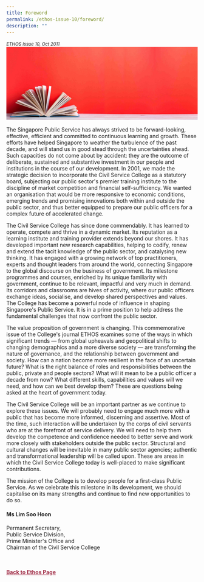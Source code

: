 ```yaml
---
title: Foreword
permalink: /ethos-issue-10/foreword/
description: ""
---
```

<style>

.back a
{
	color: #9f2943;
	font-weight: bold;
}

#banner img
{
	width:100%;
}
	
.author
{
border-bottom: 1px solid black;
margin-top:40px;
padding-bottom:30px;
border-top: 1px solid black;	

}

.author p {
	font-size: 0.9em;
	line-height:24px !important;
	}	

.break
{
   border-top: 1px solid  black;
   border-bottom: 1px solid black;
	 padding:20px;
	text-align:center;
	margin-top:50px;
}
	
.break1
{
font-family: Georgia;
	font-size:20px;
	font-style: italic;
	font-weight: bold;
}

.boxheader {
	color: white !important;
	}	

.containerbox {
	background-color: #eceedb;
	border-radius: 10px;
	padding: 5%;
	margin-top: 5%;
	
	}	

li {
	font-size: 15px !important;
	
	}	

</style>

<em><small>ETHOS Issue 10, Oct 2011</small></em>
<img src="/images/Landing_Banner_Images/knowledge_foreword_banner.jpg">

  
<p>The Singapore Public Service has always strived to be forward-looking, effective, efficient and committed to continuous learning and growth. These efforts have helped Singapore to weather the turbulence of the past decade, and will stand us in good stead through the uncertainties ahead. Such capacities do not come about by accident: they are the outcome of deliberate, sustained and substantive investment in our people and institutions in the course of our development. In 2001, we made the strategic decision to incorporate the Civil Service College as a statutory board, subjecting our public sector's premier training institute to the discipline of market competition and financial self-sufficiency. We wanted an organisation that would be more responsive to economic conditions, emerging trends and promising innovations both within and outside the public sector, and thus better equipped to prepare our public officers for a complex future of accelerated change.</p>  
  
<p>The Civil Service College has since done commendably. It has learned to operate, compete and thrive in a dynamic market. Its reputation as a learning institute and training provider extends beyond our shores. It has developed important new research capabilities, helping to codify, renew and extend the tacit knowledge of the public sector, and catalysing new thinking. It has engaged with a growing network of top practitioners, experts and thought leaders from around the world, connecting Singapore to the global discourse on the business of government. Its milestone programmes and courses, enriched by its unique familiarity with government, continue to be relevant, impactful and very much in demand. Its corridors and classrooms are hives of activity, where our public officers exchange ideas, socialise, and develop shared perspectives and values. The College has become a powerful node of influence in shaping Singapore's Public Service. It is in a prime position to help address the fundamental challenges that now confront the public sector.</p>  
  
<p>The value proposition of government is changing. This commemorative issue of the College's journal ETHOS examines some of the ways in which significant trends — from global upheavals and geopolitical shifts to changing demographics and a more diverse society — are transforming the nature of governance, and the relationship between government and society. How can a nation become more resilient in the face of an uncertain future? What is the right balance of roles and responsibilities between the public, private and people sectors? What will it mean to be a public officer a decade from now? What different skills, capabilities and values will we need, and how can we best develop them? These are questions being asked at the heart of government today.</p>  
  
<p>The Civil Service College will be an important partner as we continue to explore these issues. We will probably need to engage much more with a public that has become more informed, discerning and assertive. Most of the time, such interaction will be undertaken by the corps of civil servants who are at the forefront of service delivery. We will need to help them develop the competence and confidence needed to better serve and work more closely with stakeholders outside the public sector. Structural and cultural changes will be inevitable in many public sector agencies; authentic and transformational leadership will be called upon. These are areas in which the Civil Service College today is well-placed to make significant contributions.</p>  
  
<p>The mission of the College is to develop people for a first-class Public Service. As we celebrate this milestone in its development, we should capitalise on its many strengths and continue to find new opportunities to do so.</p>  
  
<h4>  
Ms Lim Soo Hoon  
</h4>  
  
<p>Permanent Secretary, <br>  
Public Service Division, <br>  
Prime Minister's Office and <br>  
Chairman of the Civil Service College</p>  
  





<br>
<br>	
<div class="back">
<a href="/ethos/">Back to Ethos Page</a>	
</div>